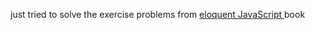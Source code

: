 just tried to solve the exercise problems from <a href="http://eloquentjavascript.net/">eloquent JavaScript </a> book
